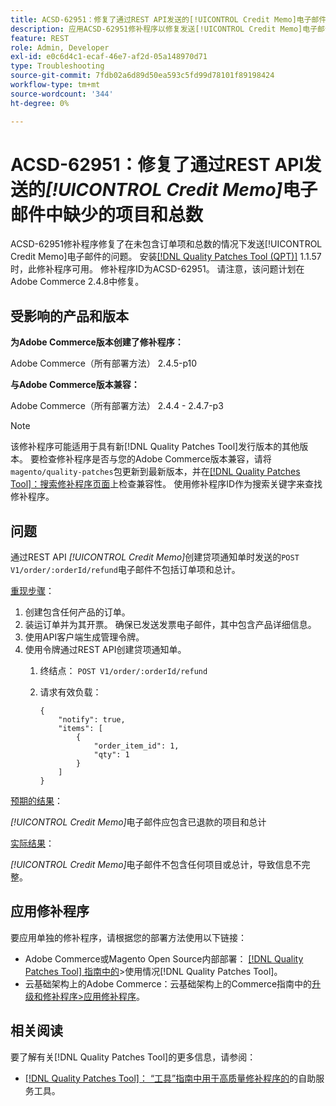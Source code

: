 ```yaml
---
title: ACSD-62951：修复了通过REST API发送的[!UICONTROL Credit Memo]电子邮件中缺少的项目和总数
description: 应用ACSD-62951修补程序以修复发送[!UICONTROL Credit Memo]电子邮件时未包含订单项和总数的Adobe Commerce问题。
feature: REST
role: Admin, Developer
exl-id: e0c6d4c1-ecaf-46e7-af2d-05a148970d71
type: Troubleshooting
source-git-commit: 7fdb02a6d89d50ea593c5fd99d78101f89198424
workflow-type: tm+mt
source-wordcount: '344'
ht-degree: 0%

---
```


# ACSD-62951：修复了通过REST API发送的&#x200B;*[!UICONTROL Credit Memo]*&#x200B;电子邮件中缺少的项目和总数

ACSD-62951修补程序修复了在未包含订单项和总数的情况下发送[!UICONTROL Credit Memo]电子邮件的问题。 安装[[!DNL Quality Patches Tool (QPT)]](/help/tools/quality-patches-tool/quality-patches-tool-to-self-serve-quality-patches.md) 1.1.57时，此修补程序可用。 修补程序ID为ACSD-62951。 请注意，该问题计划在Adobe Commerce 2.4.8中修复。

## 受影响的产品和版本

**为Adobe Commerce版本创建了修补程序：**

Adobe Commerce（所有部署方法） 2.4.5-p10

**与Adobe Commerce版本兼容：**

Adobe Commerce（所有部署方法） 2.4.4 - 2.4.7-p3

>[!NOTE]
>
>该修补程序可能适用于具有新[!DNL Quality Patches Tool]发行版本的其他版本。 要检查修补程序是否与您的Adobe Commerce版本兼容，请将`magento/quality-patches`包更新到最新版本，并在[[!DNL Quality Patches Tool]：搜索修补程序页面](https://experienceleague.adobe.com/tools/commerce-quality-patches/index.html?lang=zh-Hans)上检查兼容性。 使用修补程序ID作为搜索关键字来查找修补程序。

## 问题

通过REST API *[!UICONTROL Credit Memo]*&#x200B;创建贷项通知单时发送的`POST V1/order/:orderId/refund`电子邮件不包括订单项和总计。

<u>重现步骤</u>：

1. 创建包含任何产品的订单。
1. 装运订单并为其开票。 确保已发送发票电子邮件，其中包含产品详细信息。
1. 使用API客户端生成管理令牌。
1. 使用令牌通过REST API创建贷项通知单。
   1. 终结点： `POST V1/order/:orderId/refund`
   1. 请求有效负载：

      ```
      {  
          "notify": true,  
          "items": [  
              {  
                  "order_item_id": 1,  
                  "qty": 1  
              }  
          ]  
      }  
      ```

<u>预期的结果</u>：

*[!UICONTROL Credit Memo]*&#x200B;电子邮件应包含已退款的项目和总计

<u>实际结果</u>：

*[!UICONTROL Credit Memo]*&#x200B;电子邮件不包含任何项目或总计，导致信息不完整。

## 应用修补程序

要应用单独的修补程序，请根据您的部署方法使用以下链接：

* Adobe Commerce或Magento Open Source内部部署： [[!DNL Quality Patches Tool] 指南中的](/help/tools/quality-patches-tool/usage.md)>使用情况[!DNL Quality Patches Tool]。
* 云基础架构上的Adobe Commerce：云基础架构上的Commerce指南中的[升级和修补程序>应用修补程序](https://experienceleague.adobe.com/docs/commerce-cloud-service/user-guide/develop/upgrade/apply-patches.html?lang=zh-Hans)。


## 相关阅读

要了解有关[!DNL Quality Patches Tool]的更多信息，请参阅：

* [[!DNL Quality Patches Tool]： “工具”指南中用于高质量修补程序的](/help/tools/quality-patches-tool/quality-patches-tool-to-self-serve-quality-patches.md)的自助服务工具。
